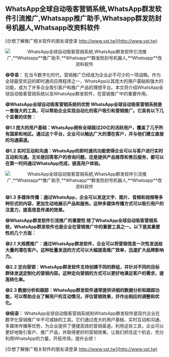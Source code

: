 ## **WhatsApp全球自动吸客营销系统,WhatsApp群发软件引流推广,**Whatsapp**推广助手,**Whatsapp**群发防封号机器人,**Whatsapp**改资料软件**

[😍想了解推广相关软件的朋友请登录 http://www.vst.tw](http://www.vst.tw)

 <center><img src="https://vst.tw/MP4/tuiguang/png/1.png" alt="WhatsApp全球自动吸客营销系统,WhatsApp群发软件引流推广,**Whatsapp**推广助手,**Whatsapp**群发防封号机器人,**Whatsapp**改资料软件"></center>

**😄导语：**
在当今数字化时代，营销推广已经成为企业必不可少的一项战略。作为全球最受欢迎的即时通讯应用程序之一，WhatsApp以其庞大的用户基础和强大的功能，成为了许多企业吸引客户和推广产品的理想平台。本文将介绍WhatsApp全球自动吸客营销系统以及WhatsApp群发软件，在营销推广中的重要作用。

**😄WhatsApp全球自动吸客营销系统的优势 WhatsApp全球自动吸客营销系统是一套强大的工具，可以帮助企业实现自动化的客户吸引和营销推广。它具有以下几个显著的优势：**

**😄1.1 庞大的用户基础：WhatsApp拥有全球超过20亿的活跃用户，覆盖了几乎所有国家和地区。通过这个平台，企业可以触达广大的潜在客户，并与他们建立直接的沟通渠道。**

**😄1.2 实时互动和沟通：WhatsApp的即时通讯功能使得企业可以与客户进行实时互动和沟通。无论是回答客户的咨询问题，还是提供产品推荐和售后服务，都可以在第一时间通过WhatsApp完成，提高用户体验。**

 <center><img src="https://vst.tw/MP4/tuiguang/png/2.png" alt="WhatsApp全球自动吸客营销系统,WhatsApp群发软件引流推广,**Whatsapp**推广助手,**Whatsapp**群发防封号机器人,**Whatsapp**改资料软件"></center>

**😄1.3 多媒体传播：通过WhatsApp，企业可以发送文字、图片、音频和视频等多种形式的内容，更加生动地展示产品和服务。这种多媒体传播方式可以吸引用户的注意力，提高信息传递的效果。**

**😄WhatsApp群发软件引流推广的重要性 除了WhatsApp全球自动吸客营销系统，WhatsApp群发软件也是企业在营销推广中的重要工具之一。以下是其重要性的几个方面：**

**😄2.1 大规模推广：通过WhatsApp群发软件，企业可以将营销信息一次性发送给大量的潜在客户。这种批量发送的方式可以大幅提高推广效率，迅速扩大品牌影响力。**

**😄2.2 定向营销：WhatsApp群发软件支持创建不同的群组，并针对不同的目标群体发送定制化的营销内容。这种定向营销的方式可以更好地满足客户的需求，提高转化率。**

**😄2.3 数据分析和跟踪：WhatsApp群发软件通常提供详细的数据分析和跟踪功能，可以帮助企业了解用户的互动情况，评估营销效果，并作出相应的调整和优化。**

**😄结语：**
WhatsApp全球自动吸客营销系统和WhatsApp群发软件是现代企业在数字化营销推广中不可或缺的工具。它们通过庞大的用户基础、实时互动和沟通、多媒体传播等优势，为企业提供了便捷高效的营销渠道。利用这些工具，企业可以更好地吸引客户、推广产品，并取得更好的营销效果。让我们抓住这个机会，充分利用WhatsApp的力量，开拓市场，提升业绩！

[😍想了解推广相关软件的朋友请登录 http://www.vst.tw](http://www.vst.tw)



